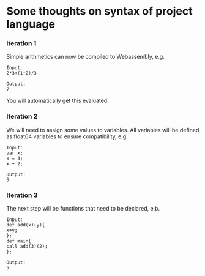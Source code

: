 # Some thoughts on syntax of project language

### Iteration 1

Simple arithmetics can now be compiled to Webassembly, e.g.

```
Input:
2*3+(1+2)/3

Output:
7
```

You will automatically get this evaluated.

### Iteration 2

We will need to assign some values to variables. All variables will be defined as float64 variables to ensure compatibility, e.g.

```
Input:
var x;
x = 3;
x + 2;

Output:
5
```

### Iteration 3

The next step will be functions that need to be declared, e.b.

```
Input:
def add(x)(y){
x+y;
};
def main{
call add(3)(2);
};

Output:
5
```